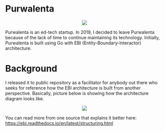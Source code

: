# Purwalenta

<p align="center">
    <img src="https://user-images.githubusercontent.com/14908455/81495242-25535c00-92d9-11ea-93d3-c193b65824f3.png"/>
</p>

Purwalenta is an ed-tech startup. In 2019, I decided to leave Purwalenta because of the lack of time to continue maintaining its technology. Initially, Purwalenta is built using Go with EBI (Entity-Boundary-Interactor) architecture.

# Background

I released it to public repository as a facilitator for anybody out there who seeks for reference how the EBI architecture is built from another perspective. Basically, picture below is showing how the architecture diagram looks like.

<p align="center">
    <img src="https://user-images.githubusercontent.com/14908455/81495109-0f916700-92d8-11ea-96cf-0eaded01114b.png"/>
</p>

You can read more from one source that explains it better here: https://ebi.readthedocs.io/en/latest/structuring.html
